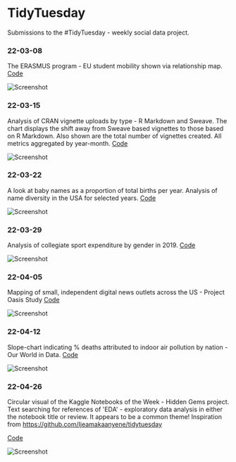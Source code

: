 # TidyTuesday
Submissions to the #TidyTuesday - weekly social data project. 

### 22-03-08
The ERASMUS program - EU student mobility shown via relationship map. [Code](https://github.com/Ya5s3r/TidyTuesday/blob/main/2022/22-03-08/EU-Student-Mobility.Rmd)

![Screenshot](https://raw.githubusercontent.com/Ya5s3r/TidyTuesday/main/2022/22-03-08/Erasmus-Mobility-v2.png)

### 22-03-15
Analysis of CRAN vignette uploads by type - R Markdown and Sweave. The chart displays the shift away from Sweave based vignettes to those based on R Markdown. Also shown are the total number of vignettes created. All metrics aggregated by year-month.
[Code](https://github.com/Ya5s3r/TidyTuesday/blob/main/2022/22-03-15/cran.Rmd)

![Screenshot](https://raw.githubusercontent.com/Ya5s3r/TidyTuesday/main/2022/22-03-15/cran-vignettes.png)

### 22-03-22
A look at baby names as a proportion of total births per year. Analysis of name diversity in the USA for selected years.
[Code](https://github.com/Ya5s3r/TidyTuesday/blob/main/2022/22-03-22/babynames.Rmd)

![Screenshot](2022/22-03-22/babynames-wordcloud.png)

### 22-03-29
Analysis of collegiate sport expenditure by gender in 2019.
[Code](https://github.com/Ya5s3r/TidyTuesday/blob/main/2022/22-03-29/EADA.Rmd)

![Screenshot](https://raw.githubusercontent.com/Ya5s3r/TidyTuesday/main/2022/22-03-29/sports-exp.png)

### 22-04-05
Mapping of small, independent digital news outlets across the US - Project Oasis Study
[Code](https://github.com/Ya5s3r/TidyTuesday/blob/main/2022/22-04-05/project-oasis-digital-news.Rmd)

![Screenshot](2022/22-04-05/digital-news.png)

### 22-04-12
Slope-chart indicating % deaths attributed to indoor air pollution by nation - Our World in Data.
[Code](https://github.com/Ya5s3r/TidyTuesday/blob/main/2022/22-04-12/Indoor-Air-Pollution-Final.Rmd)

![Screenshot](https://raw.githubusercontent.com/Ya5s3r/TidyTuesday/main/2022/22-04-12/indoor-air-pollution.png)

### 22-04-26
Circular visual of the Kaggle Notebooks of the Week - Hidden Gems project. Text searching for references of 'EDA' - exploratory data analysis in either the notebook title or review. It appears to be a common theme!
Inspiration from https://github.com/Ijeamakaanyene/tidytuesday

[Code](https://github.com/Ya5s3r/TidyTuesday/blob/main/2022/22-04-26/Kaggle-Hidden-Gems.Rmd)

![Screenshot](https://raw.githubusercontent.com/Ya5s3r/TidyTuesday/main/2022/22-04-26/kaggle-hidden-gems.png)